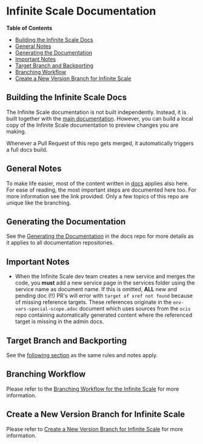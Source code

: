 # Infinite Scale Documentation

**Table of Contents**

* [Building the Infinite Scale Docs](#building-the-infinite-scale-docs)
* [General Notes](#general-notes)
* [Generating the Documentation](#generating-the-documentation)
* [Important Notes](#important-notes)
* [Target Branch and Backporting](#target-branch-and-backporting)
* [Branching Workflow](#branching-workflow)
* [Create a New Version Branch for Infinite Scale](#create-a-new-version-branch-for-infinite-scale)

## Building the Infinite Scale Docs

The Infinite Scale documentation is not built independently. Instead, it is built together with the [main documentation](https://github.com/owncloud/docs/). However, you can build a local copy of the Infinite Scale documentation to preview changes you are making.

Whenever a Pull Request of this repo gets merged, it automatically triggers a full docs build.

## General Notes

To make life easier, most of the content written in [docs](https://github.com/owncloud/docs#readme) applies also here. For ease of reading, the most important steps are documented here too. For more information see the link provided. Only a few topics of this repo are unique like the branching.

## Generating the Documentation

See the [Generating the Documentation](https://github.com/owncloud/docs#generating-the-documentation) in the docs repo for more details as it applies to all documentation repositories.

## Important Notes

* When the Infinite Scale dev team creates a new service and merges the code, you **must** add a new service page in the services folder using the service name as document name. If this is omitted, **ALL** new and pending doc (!!) PR's will error with `target of xref not found` because of missing reference targets. These references originate in the `env-vars-special-scope.adoc` document which uses sources from the `ocis` repo containing automatically generated content where the referenced target is missing in the admin docs.

## Target Branch and Backporting

See the [following section](https://github.com/owncloud/docs#target-branch-and-backporting) as the same rules and notes apply.

## Branching Workflow

Please refer to the [Branching Workflow for the Infinite Scale](./docs/the-branching-workflow.md) for more information.

## Create a New Version Branch for Infinite Scale

Please refer to [Create a New Version Branch for Infinite Scale](./docs/new-version-branch.md) for more information.
